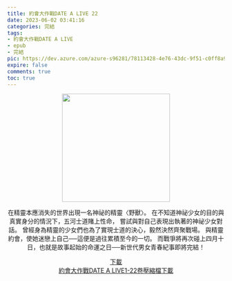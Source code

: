 ```yaml
---
title: 約會大作戰DATE A LIVE 22
date: 2023-06-02 03:41:16
categories: 完結
tags:
- 約會大作戰DATE A LIVE
- epub
- 完結
pic: https://dev.azure.com/azure-s96281/78113428-4e76-43dc-9f51-c0ff8a913055/_apis/git/repositories/a379171b-de46-4c10-9b0d-00da23959885/items?path=/Epub%20Cover/%E7%B4%84%E6%9C%83%E5%A4%A7%E4%BD%9C%E6%88%B0DATE%20A%20LIVE-22.jpg&versionDescriptor%5BversionOptions%5D=0&versionDescriptor%5BversionType%5D=0&versionDescriptor%5Bversion%5D=main&resolveLfs=true&%24format=octetStream&api-version=5.0
expire: false
comments: true
toc: true
---
```


<div style="text-align:center" class="kratos-post-content">

<img width="250px" src="https://dev.azure.com/azure-s96281/78113428-4e76-43dc-9f51-c0ff8a913055/_apis/git/repositories/a379171b-de46-4c10-9b0d-00da23959885/items?path=/Epub%20Cover/%E7%B4%84%E6%9C%83%E5%A4%A7%E4%BD%9C%E6%88%B0DATE%20A%20LIVE-22.jpg&versionDescriptor%5BversionOptions%5D=0&versionDescriptor%5BversionType%5D=0&versionDescriptor%5Bversion%5D=main&resolveLfs=true&%24format=octetStream&api-version=5.0">

<p>
在精靈本應消失的世界出現一名神祕的精靈〈野獸〉。
在不知道神祕少女的目的與真實身分的情況下，五河士道賭上性命，
嘗試與對自己表現出執著的神祕少女對話。
曾經身為精靈的少女們也為了實現士道的決心，毅然決然齊聚戰場。
與精靈約會，使她迷戀上自己──這便是過往累積至今的一切。
而戰爭將再次碰上四月十日，也就是故事起始的命運之日──新世代男女青春紀事即將完結！
</p>

<p>
<a href="https://epubdatabase.azurewebsites.net/EBOOKS/EPUB/完結/約會大作戰/本傳/DATE%20A%20LIVE%20%E7%B4%84%E6%9C%83%E5%A4%A7%E4%BD%9C%E6%88%B022%20%E7%BE%8E%E5%A5%BD%E7%B5%90%E5%B1%80%E5%8D%81%E9%A6%99%E3%80%88%E4%B8%8B%E3%80%89.epub?download=1">下載</a>
</br>
<a href="https://epubdatabase.azurewebsites.net/EBOOKS/EPUB/完結/約會大作戰/本傳/%E6%9C%AC%E5%82%B3.zip?download=1">約會大作戰DATE A LIVE1-22卷壓縮檔下載</a>
</p>

</div>
